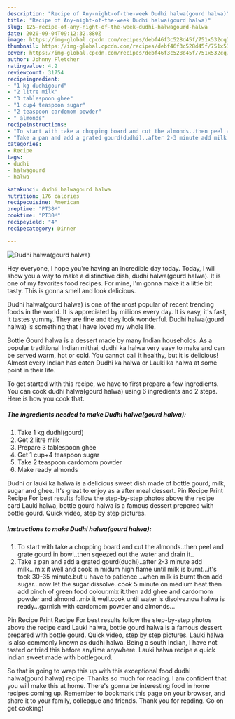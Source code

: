 ```yaml
---
description: "Recipe of Any-night-of-the-week Dudhi halwa(gourd halwa)"
title: "Recipe of Any-night-of-the-week Dudhi halwa(gourd halwa)"
slug: 125-recipe-of-any-night-of-the-week-dudhi-halwagourd-halwa
date: 2020-09-04T09:12:32.880Z
image: https://img-global.cpcdn.com/recipes/debf46f3c528d45f/751x532cq70/dudhi-halwagourd-halwa-recipe-main-photo.jpg
thumbnail: https://img-global.cpcdn.com/recipes/debf46f3c528d45f/751x532cq70/dudhi-halwagourd-halwa-recipe-main-photo.jpg
cover: https://img-global.cpcdn.com/recipes/debf46f3c528d45f/751x532cq70/dudhi-halwagourd-halwa-recipe-main-photo.jpg
author: Johnny Fletcher
ratingvalue: 4.2
reviewcount: 31754
recipeingredient:
- "1 kg dudhigourd"
- "2 litre milk"
- "3 tablespoon ghee"
- "1 cup4 teaspoon sugar"
- "2 teaspoon cardomom powder"
- " almonds"
recipeinstructions:
- "To start with take a chopping board and cut the almonds..then peel and grate gourd in bowl..then sqeezed out the water and drain it.."
- "Take a pan and add a grated gourd(dudhi)..after 2-3 minute add milk...mix it well and cook in midum high flame until milk is burnt...it&#39;s took 30-35 minute.but u have to patience...when milk is burnt then add sugar...now let the sugar dissolve..cook 5 minute on medium heat.then add pinch of green food colour.mix it.then add ghee and cardomom powder and almond...mix it well.cook until water is disolve.now halwa is ready...garnish with cardomom powder and almonds..."
categories:
- Recipe
tags:
- dudhi
- halwagourd
- halwa

katakunci: dudhi halwagourd halwa 
nutrition: 176 calories
recipecuisine: American
preptime: "PT38M"
cooktime: "PT30M"
recipeyield: "4"
recipecategory: Dinner

---
```



![Dudhi halwa(gourd halwa)](https://img-global.cpcdn.com/recipes/debf46f3c528d45f/751x532cq70/dudhi-halwagourd-halwa-recipe-main-photo.jpg)

Hey everyone, I hope you're having an incredible day today. Today, I will show you a way to make a distinctive dish, dudhi halwa(gourd halwa). It is one of my favorites food recipes. For mine, I'm gonna make it a little bit tasty. This is gonna smell and look delicious.

Dudhi halwa(gourd halwa) is one of the most popular of recent trending foods in the world. It is appreciated by millions every day. It is easy, it's fast, it tastes yummy. They are fine and they look wonderful. Dudhi halwa(gourd halwa) is something that I have loved my whole life.

Bottle Gourd halwa is a dessert made by many Indian households. As a popular traditional Indian mithai, dudhi ka halwa very easy to make and can be served warm, hot or cold. You cannot call it healthy, but it is delicious! Almost every Indian has eaten Dudhi ka halwa or Lauki ka halwa at some point in their life.


To get started with this recipe, we have to first prepare a few ingredients. You can cook dudhi halwa(gourd halwa) using 6 ingredients and 2 steps. Here is how you cook that.

<!--inarticleads1-->

##### The ingredients needed to make Dudhi halwa(gourd halwa):

1. Take 1 kg dudhi(gourd)
1. Get 2 litre milk
1. Prepare 3 tablespoon ghee
1. Get 1 cup+4 teaspoon sugar
1. Take 2 teaspoon cardomom powder
1. Make ready  almonds


Dudhi or lauki ka halwa is a delicious sweet dish made of bottle gourd, milk, sugar and ghee. It&#39;s great to enjoy as a after meal dessert. Pin Recipe Print Recipe For best results follow the step-by-step photos above the recipe card Lauki halwa, bottle gourd halwa is a famous dessert prepared with bottle gourd. Quick video, step by step pictures. 

<!--inarticleads2-->

##### Instructions to make Dudhi halwa(gourd halwa):

1. To start with take a chopping board and cut the almonds..then peel and grate gourd in bowl..then sqeezed out the water and drain it..
1. Take a pan and add a grated gourd(dudhi)..after 2-3 minute add milk...mix it well and cook in midum high flame until milk is burnt...it&#39;s took 30-35 minute.but u have to patience...when milk is burnt then add sugar...now let the sugar dissolve..cook 5 minute on medium heat.then add pinch of green food colour.mix it.then add ghee and cardomom powder and almond...mix it well.cook until water is disolve.now halwa is ready...garnish with cardomom powder and almonds...


Pin Recipe Print Recipe For best results follow the step-by-step photos above the recipe card Lauki halwa, bottle gourd halwa is a famous dessert prepared with bottle gourd. Quick video, step by step pictures. Lauki halwa is also commonly known as dudhi halwa. Being a south Indian, I have not tasted or tried this before anytime anywhere. Lauki halwa recipe a quick indian sweet made with bottlegourd. 

So that is going to wrap this up with this exceptional food dudhi halwa(gourd halwa) recipe. Thanks so much for reading. I am confident that you will make this at home. There's gonna be interesting food in home recipes coming up. Remember to bookmark this page on your browser, and share it to your family, colleague and friends. Thank you for reading. Go on get cooking!

